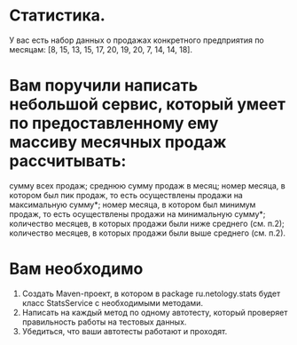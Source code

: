 # Статистика.

У вас есть набор данных о продажах конкретного предприятия по месяцам: [8, 15, 13, 15, 17, 20, 19, 20, 7, 14, 14, 18].

# Вам поручили написать небольшой сервис, который умеет по предоставленному ему массиву месячных продаж рассчитывать:

сумму всех продаж;
среднюю сумму продаж в месяц;
номер месяца, в котором был пик продаж, то есть осуществлены продажи на максимальную сумму*;
номер месяца, в котором был минимум продаж, то есть осуществлены продажи на минимальную сумму*;
количество месяцев, в которых продажи были ниже среднего (см. п.2);
количество месяцев, в которых продажи были выше среднего (см. п.2).

# Вам необходимо

1. Создать Maven-проект, в котором в package ru.netology.stats будет класс StatsService с необходимыми методами.
2. Написать на каждый метод по одному автотесту, который проверяет правильность работы на тестовых данных.
3. Убедиться, что ваши автотесты работают и проходят.